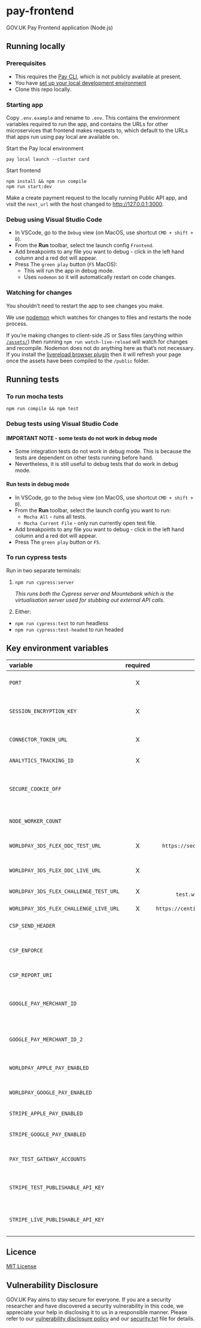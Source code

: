 # pay-frontend

GOV.UK Pay Frontend application (Node.js)

## Running locally

### Prerequisites

* This requires the [Pay CLI](https://github.com/alphagov/pay-infra/tree/master/cli), which is not publicly available at
  present.
* You
  have [set up your local development environment](https://pay-team-manual.cloudapps.digital/manual/setup-local-dev-environment.html)
* Clone this repo locally.

### Starting app

Copy `.env.example` and rename to `.env`. This contains the environment variables required to run the app, and contains
the URLs for other microservices that frontend makes requests to, which default to the URLs that apps run using pay
local are available on.

Start the Pay local environment

```
pay local launch --cluster card
```

Start frontend

```
npm install && npm run compile
npm run start:dev
```

Make a create payment request to the locally running Public API app, and visit the `next_url` with the host changed
to http://127.0.0.1:3000.

### Debug using Visual Studio Code

* In VSCode, go to the `Debug` view (on MacOS, use shortcut `CMD + shift + D`).
* From the **Run** toolbar, select tne launch config `Frontend`.
* Add breakpoints to any file you want to debug - click in the left hand column and a red dot will appear.
* Press The `green play` button (`F5` MacOS):
    * This will run the app in debug mode.
    * Uses `nodemon` so it will automatically restart on code changes.

### Watching for changes

You shouldn’t need to restart the app to see changes you make.

We use [nodemon](https://github.com/remy/nodemon) which watches for changes to files and restarts the node process.

If you’re making changes to client-side JS or Sass files (anything within [`/assets/`](app/assets/)) then
running `npm run watch-live-reload` will watch for changes and recompile. Nodemon does not do anything here as that’s
not necessary. If you install the [livereload browser plugin](http://livereload.com/extensions/) then it will refresh
your page once the assets have been compiled to the `/public` folder.

## Running tests

### To run mocha tests

```
npm run compile && npm test
```

### Debug tests using Visual Studio Code

#### IMPORTANT NOTE - some tests do not work in debug mode

* Some integration tests do not work in debug mode. This is because the tests are dependent on other tests running
  before hand.
* Nevertheless, it is still useful to debug tests that do work in debug mode.

#### Run tests in debug mode

* In VSCode, go to the `Debug` view (on MacOS, use shortcut `CMD + shift + D`).
* From the **Run** toolbar, select the launch config you want to run:
    * `Mocha All` - runs all tests.
    * `Mocha Current File` - only run currently open test file.
* Add breakpoints to any file you want to debug - click in the left hand column and a red dot will appear.
* Press The `green play` button or `F5`.

### To run cypress tests

Run in two separate terminals:

1. `npm run cypress:server`

   _This runs both the Cypress server and Mountebank which is the virtualisation server used for stubbing out external
   API calls._

2. Either:

- `npm run cypress:test` to run headless
- `npm run cypress:test-headed` to run headed

## Key environment variables

| variable                                                                                         | required |                         default value                         | Description                                                                                                                                                                                                    |
|:-------------------------------------------------------------------------------------------------|:--------:|:-------------------------------------------------------------:|:---------------------------------------------------------------------------------------------------------------------------------------------------------------------------------------------------------------|
| `PORT`                                                                                           |    X     |                             9200                              | The port number for the express server to be bound at runtime                                                                                                                                                  |
| `SESSION_ENCRYPTION_KEY`                                                                         |    X     |                                                               | key to be used by the cookie encryption algorithm. Should be a large unguessable string ([More Info](https://www.npmjs.com/package/client-sessions)).                                                          |
| `CONNECTOR_TOKEN_URL`                                                                            |    X     |                                                               | The connector endpoint to use when validating the one time token.                                                                                                                                              |
| `ANALYTICS_TRACKING_ID`                                                                          |    X     |                                                               | Tracking ID to be used by 'Google-Analytics'.                                                                                                                                                                  |
| `SECURE_COOKIE_OFF`                                                                              |          |                        false/undefined                        | To switch off generating secure cookies. Set this to `true` only if you are running self service in a `non HTTPS` environment.                                                                                 |
| `NODE_WORKER_COUNT`                                                                              |          |                               1                               | The number of worker threads started by node cluster when run in production mode                                                                                                                               |
| `WORLDPAY_3DS_FLEX_DDC_TEST_URL`                                                                 |    X     |    `https://secure-test.worldpay.com/shopper/3ds/ddc.html`    | URL for Device Data Collection (DDC) initiation in TEST                                                                                                                                                        |
| `WORLDPAY_3DS_FLEX_DDC_LIVE_URL`                                                                 |    X     |                                                               | URL for Device Data Collection (DDC) initiation in LIVE                                                                                                                                                        |
| `WORLDPAY_3DS_FLEX_CHALLENGE_TEST_URL`                                                           |    X     | `https://secure-test.worldpay.com/shopper/3ds/challenge.html` | Pointing to Worldpay's TEST 3ds flex challenge URL.                                                                                                                                                            |
| `WORLDPAY_3DS_FLEX_CHALLENGE_LIVE_URL`                                                           |    X     |  `https://centinelapi.cardinalcommerce.com/V2/Cruise/StepUp`  | Pointing to Worldpay's LIVE 3ds flex challenge URL.                                                                                                                                                            |
| `CSP_SEND_HEADER`                                                                                |          |                        false/undefined                        | Apply card payment contest security policy headers.                                                                                                                                                            |
| `CSP_ENFORCE`                                                                                    |          |                        false/undefined                        | Browser will block content security policy violations if set to true, default is to only report on violations.                                                                                                 |
| `CSP_REPORT_URI`                                                                                 |          |                                                               | URI to receive CSP violation reports.                                                                                                                                                                          |
| `GOOGLE_PAY_MERCHANT_ID`                                                                         |          |                                                               | Merchant ID used to identify GOV.UK Pay to Google when making a payment request. This ID is got from the Google Pay Developer Profile.                                                                         |
| `GOOGLE_PAY_MERCHANT_ID_2`                                                                       |          |                                                               | The same as GOOGLE_PAY_MERCHANT_ID, but used to rotate to a new merchant id in a safe way.                                                                                                                     |
| `WORLDPAY_APPLE_PAY_ENABLED`                                                                     |          |                             true                              | Feature toggle that enables Apple Pay for Worldpay accounts                                                                                                                                                    |
| `WORLDPAY_GOOGLE_PAY_ENABLED`                                                                    |          |                             true                              | Feature toggle that enables Google Pay for Worldpay accounts                                                                                                                                                   |
| `STRIPE_APPLE_PAY_ENABLED`                                                                       |          |                             true                              | Feature toggle that enables Apple Pay for Stripe accounts                                                                                                                                                      |
| `STRIPE_GOOGLE_PAY_ENABLED`                                                                      |          |                             true                              | Feature toggle that enables Google Pay for Stripe accounts                                                                                                                                                     |
| `PAY_TEST_GATEWAY_ACCOUNTS`                                                                      |          |                             [""]                              | Gateway accounts that should ignore the wallet feature toggles                                                                                                                                                 |
| `STRIPE_TEST_PUBLISHABLE_API_KEY`                                                                |          |                                                               | Non-secret Stripe API key we used by Google to process Stripe based Google Pay charges                                                                                                                         |
| `STRIPE_LIVE_PUBLISHABLE_API_KEY`                                                                |          |                                                               | Non-secret Stripe API key we used by Google to process Stripe based Google Pay charges                                                                                                                         |

## Licence

[MIT License](LICENSE)

## Vulnerability Disclosure

GOV.UK Pay aims to stay secure for everyone. If you are a security researcher and have discovered a security
vulnerability in this code, we appreciate your help in disclosing it to us in a responsible manner. Please refer to
our [vulnerability disclosure policy](https://www.gov.uk/help/report-vulnerability) and
our [security.txt](https://vdp.cabinetoffice.gov.uk/.well-known/security.txt) file for details.
